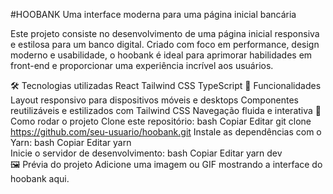 #HOOBANK
Uma interface moderna para uma página inicial bancária

Este projeto consiste no desenvolvimento de uma página inicial responsiva e estilosa para um banco digital. Criado com foco em performance, design moderno e usabilidade, o hoobank é ideal para aprimorar habilidades em front-end e proporcionar uma experiência incrível aos usuários.

🛠️ Tecnologias utilizadas
React
Tailwind CSS
TypeScript
📌 Funcionalidades
Layout responsivo para dispositivos móveis e desktops
Componentes reutilizáveis e estilizados com Tailwind CSS
Navegação fluida e interativa
🚀 Como rodar o projeto
Clone este repositório:
bash
Copiar
Editar
git clone https://github.com/seu-usuario/hoobank.git
Instale as dependências com o Yarn:
bash
Copiar
Editar
yarn  
Inicie o servidor de desenvolvimento:
bash
Copiar
Editar
yarn dev  
🖼️ Prévia do projeto
Adicione uma imagem ou GIF mostrando a interface do hoobank aqui.
